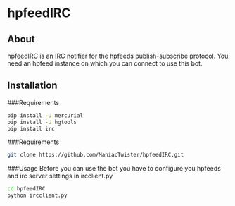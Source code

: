 hpfeedIRC
=========

## About
hpfeedIRC is an IRC notifier for the hpfeeds publish-subscribe protocol. You need an hpfeed instance on which you can connect to use this bot.

## Installation

###Requirements
```bash
pip install -U mercurial
pip install -U hgtools
pip install irc
```
###Requirements
```bash
git clone https://github.com/ManiacTwister/hpfeedIRC.git
```

###Usage
Before you can use the bot you have to configure you hpfeeds and irc server settings in ircclient.py

```bash
cd hpfeedIRC
python ircclient.py
```